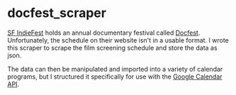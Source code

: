 docfest_scraper
===============

[SF IndieFest](http://sfindie.com/connect/) holds an annual documentary festival called [Docfest](http://sfindie.com/festivals/sf-docfest/). Unfortunately, the schedule on their website isn't in a usable format. I wrote this scraper to scrape the film screening schedule and store the data as json.

The data can then be manipulated and imported into a variety of calendar programs, but I structured it specifically for use with the [Google Calendar API](https://gist.github.com/mcmguaba/5640569).
